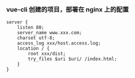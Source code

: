 ### vue-cli 创建的项目，部署在 nginx 上的配置

```
server {
    listen 80;
    server_name www.xxx.com;
    charset utf-8;
    access_log xxx/host.access.log;
    location / {
        root xxx/dist;
        try_files $uri $uri/ /index.html;
    }
}

```
